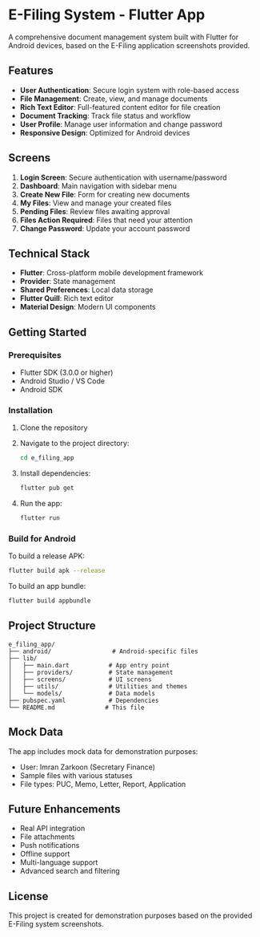 # E-Filing System - Flutter App

A comprehensive document management system built with Flutter for Android devices, based on the E-Filing application screenshots provided.

## Features

- **User Authentication**: Secure login system with role-based access
- **File Management**: Create, view, and manage documents
- **Rich Text Editor**: Full-featured content editor for file creation
- **Document Tracking**: Track file status and workflow
- **User Profile**: Manage user information and change password
- **Responsive Design**: Optimized for Android devices

## Screens

1. **Login Screen**: Secure authentication with username/password
2. **Dashboard**: Main navigation with sidebar menu
3. **Create New File**: Form for creating new documents
4. **My Files**: View and manage your created files
5. **Pending Files**: Review files awaiting approval
6. **Files Action Required**: Files that need your attention
7. **Change Password**: Update your account password

## Technical Stack

- **Flutter**: Cross-platform mobile development framework
- **Provider**: State management
- **Shared Preferences**: Local data storage
- **Flutter Quill**: Rich text editor
- **Material Design**: Modern UI components

## Getting Started

### Prerequisites

- Flutter SDK (3.0.0 or higher)
- Android Studio / VS Code
- Android SDK

### Installation

1. Clone the repository
2. Navigate to the project directory:
   ```bash
   cd e_filing_app
   ```

3. Install dependencies:
   ```bash
   flutter pub get
   ```

4. Run the app:
   ```bash
   flutter run
   ```

### Build for Android

To build a release APK:
```bash
flutter build apk --release
```

To build an app bundle:
```bash
flutter build appbundle
```

## Project Structure

```
e_filing_app/
├── android/                 # Android-specific files
├── lib/
│   ├── main.dart           # App entry point
│   ├── providers/          # State management
│   ├── screens/            # UI screens
│   ├── utils/              # Utilities and themes
│   └── models/             # Data models
├── pubspec.yaml            # Dependencies
└── README.md              # This file
```

## Mock Data

The app includes mock data for demonstration purposes:
- User: Imran Zarkoon (Secretary Finance)
- Sample files with various statuses
- File types: PUC, Memo, Letter, Report, Application

## Future Enhancements

- Real API integration
- File attachments
- Push notifications
- Offline support
- Multi-language support
- Advanced search and filtering

## License

This project is created for demonstration purposes based on the provided E-Filing system screenshots.
